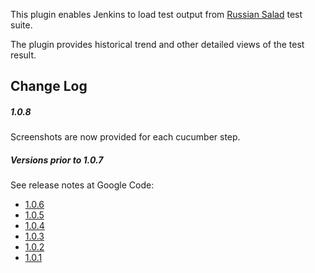 This plugin enables Jenkins to load test output from [Russian
Salad](https://code.google.com/p/russian-salad/) test suite.

  
The plugin provides historical trend and other detailed views of the
test result.

## Change Log

##### 1.0.8

Screenshots are now provided for each cucumber step.

##### Versions prior to 1.0.7

See release notes at Google Code:

-   [1.0.6](https://code.google.com/p/russian-salad/wiki/ReleaseNotes106)
-   [1.0.5](https://code.google.com/p/russian-salad/wiki/ReleaseNotes105)
-   [1.0.4](https://code.google.com/p/russian-salad/wiki/ReleaseNotes104)
-   [1.0.3](https://code.google.com/p/russian-salad/wiki/ReleaseNotes103)
-   [1.0.2](https://code.google.com/p/russian-salad/wiki/ReleaseNotes102)
-   [1.0.1](https://code.google.com/p/russian-salad/wiki/ReleaseNotes101)
